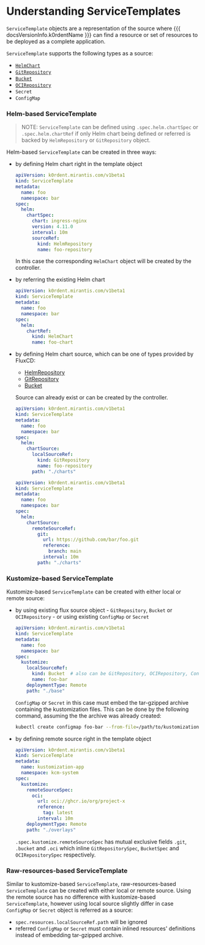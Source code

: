 # Understanding ServiceTemplates

`ServiceTemplate` objects are a representation of the source where {{{ docsVersionInfo.k0rdentName }}} can find a resource or set of resources to
be deployed as a complete application.

`ServiceTemplate` supports the following types as a source:

- [`HelmChart`](https://fluxcd.io/flux/components/source/helmcharts/)
- [`GitRepository`](https://fluxcd.io/flux/components/source/gitrepositories/)
- [`Bucket`](https://fluxcd.io/flux/components/source/buckets/)
- [`OCIRepository`](https://fluxcd.io/flux/components/source/ocirepositories/)
- `Secret`
- `ConfigMap`

### Helm-based ServiceTemplate

> NOTE:
> `ServiceTemplate` can be defined using `.spec.helm.chartSpec` or `.spec.helm.chartRef` if only Helm chart being defined or referred is backed by `HelmRepository` or `GitRepository` object.

Helm-based `ServiceTemplate` can be created in three ways:

- by defining Helm chart right in the template object

  ```yaml
  apiVersion: k0rdent.mirantis.com/v1beta1
  kind: ServiceTemplate
  metadata:
    name: foo
    namespace: bar
  spec:
    helm:
      chartSpec:
        chart: ingress-nginx
        version: 4.11.0
        interval: 10m
        sourceRef:
          kind: HelmRepository
          name: foo-repository
  ```

  In this case the corresponding `HelmChart` object will be created by the controller.

- by referring the existing Helm chart

  ```yaml
  apiVersion: k0rdent.mirantis.com/v1beta1
  kind: ServiceTemplate
  metadata:
    name: foo
    namespace: bar
  spec:
    helm:
      chartRef:
        kind: HelmChart
        name: foo-chart
  ```

- by defining Helm chart source, which can be one of types provided by FluxCD:

  - [HelmRepository](https://fluxcd.io/flux/components/source/helmrepositories/)
  - [GitRepository](https://fluxcd.io/flux/components/source/gitrepositories/)
  - [Bucket](https://fluxcd.io/flux/components/source/buckets/)

  Source can already exist or can be created by the controller.

  ```yaml
  apiVersion: k0rdent.mirantis.com/v1beta1
  kind: ServiceTemplate
  metadata:
    name: foo
    namespace: bar
  spec:
    helm:
      chartSource:
        localSourceRef:
          kind: GitRepository
          name: foo-repository
        path: "./charts"
  ```

  ```yaml
  apiVersion: k0rdent.mirantis.com/v1beta1
  kind: ServiceTemplate
  metadata:
    name: foo
    namespace: bar
  spec:
    helm:
      chartSource:
        remoteSourceRef:
          git:
            url: https://github.com/bar/foo.git
            reference:
              branch: main
            interval: 10m
          path: "./charts"
  ```

### Kustomize-based ServiceTemplate

Kustomize-based `ServiceTemplate` can be created with either local or remote source:

- by using existing flux source object - `GitRepository`, `Bucket` or `OCIRepository` - or using existing `ConfigMap` or `Secret`

  ```yaml
  apiVersion: k0rdent.mirantis.com/v1beta1
  kind: ServiceTemplate
  metadata:
    name: foo
    namespace: bar
  spec:
    kustomize:
      localSourceRef:
        kind: Bucket  # also can be GitRepository, OCIRepository, ConfigMap or Secret
        name: foo-bar
      deploymentType: Remote
      path: "./base"
  ```

  `ConfigMap` or `Secret` in this case must embed the tar-gzipped archive containing the kustomization files. This can be done by the following command, assuming the the archive was already created:

  ```bash
  kubectl create configmap foo-bar --from-file=/path/to/kustomization/archive.tar.gz
  ```

- by defining remote source right in the template object

  ```yaml
  apiVersion: k0rdent.mirantis.com/v1beta1
  kind: ServiceTemplate
  metadata:
    name: kustomization-app
    namespace: kcm-system
  spec:
    kustomize:
      remoteSourceSpec:
        oci:
          url: oci://ghcr.io/org/project-x
          reference:
            tag: latest
          interval: 10m
      deploymentType: Remote
      path: "./overlays"
  ```

  `.spec.kustomize.remoteSourceSpec` has mutual exclusive fields `.git`, `.bucket` and `.oci` which inline `GitRepositorySpec`, `BucketSpec` and `OCIRepositorySpec` respectively.

### Raw-resources-based ServiceTemplate

Similar to kustomize-based `ServiceTemplate`, raw-resources-based `ServiceTemplate` can be created with either local or remote source. Using the remote source has no difference with
kustomize-based `ServiceTemplate`, however using local source slightly differ in case `ConfigMap` or `Secret` object is referred as a source:

- `spec.resources.localSourceRef.path` will be ignored
- referred `ConfigMap` or `Secret` must contain inlined resources' definitions instead of embedding tar-gzipped archive.
